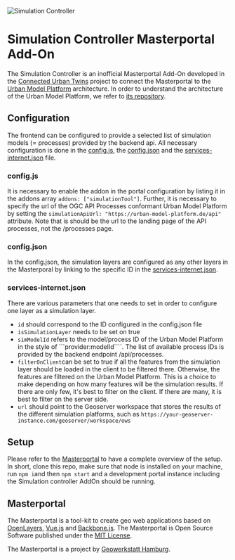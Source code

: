 
![Simulation Controller](https://github.com/citysciencelab/cut-masterportal-simulation-controller/assets/61881523/89f6e264-2c58-42a9-b386-4684aa4faf6e)

# Simulation Controller Masterportal Add-On 
The Simulation Controller is an inofficial Masterportal Add-On developed in the [Connected Urban Twins](https://www.connectedurbantwins.de/en/) project to connect the Masterportal to the [Urban Model Platform](https://github.com/citysciencelab/urban-model-platform) architecture. In order to understand the architecture of the Urban Model Platform, we refer to [its repository](https://github.com/citysciencelab/urban-model-platform).

## Configuration
The frontend can be configured to provide a selected list of simulation models (= processes) provided by the backend api. All necessary configuration is done in the [config.js](/portal/simulation/config.js), the [config.json](/portal/simulation/config.json) and the [services-internet.json](/portal/simulation/resources/services-internet.json) file.

### config.js
It is necessary to enable the addon in the portal configuration by listing it in the addons array ```addons: ["simulationTool"]```. Further, it is necessary to specify the url of the OGC API Processes conformant Urban Model Platform by setting the ```simulationApiUrl: "https://urban-model-platform.de/api" ``` attribute. Note that is should be the url to the landing page of the API processes, not the /processes page.  


### config.json
In the config.json, the simulation layers are configured as any other layers in the Masterporal by linking to the specific ID in the [services-internet.json](/portal/simulation/resources/services-internet.json).

### services-internet.json
There are various parameters that one needs to set in order to configure one layer as a simulation layer.
- ```id``` should correspond to the ID configured in the config.json file
- ```isSimulationLayer``` needs to be set on true
- ```simModelId``` refers to the model/process ID of the Urban Model Platform in the style of ```provider:modelId````. The list of available process IDs is provided by the backend endpoint <base url>/api/processes.
- ```filterOnClient```can be set to true if all the features from the simulation layer should be loaded in the client to be filtered there. Otherwise, the features are filtered on the Urban Model Platform. This is a choice to make depending on how many features will be the simulation results. If there are only few, it's best to filter on the client. If there are many, it is best to filter on the server side. 
- ```url``` should point to the Geoserver workspace that stores the results of the different simulation platforms, such as ```https://your-geoserver-instance.com/geoserver/workspace/ows```

## Setup
Please refer to the [Masterportal](#masterportal) to have a complete overview of the setup. In short, clone this repo, make sure that node is installed on your machine, run ```npm i```and then ```npm start``` and a development portal instance including the Simulation controller AddOn should be running. 

## Masterportal
The Masterportal is a tool-kit to create geo web applications based on [OpenLayers](https://openlayers.org), [Vue.js](https://vuejs.org/) and [Backbone.js](https://backbonejs.org). The Masterportal is Open Source Software published under the [MIT License](https://bitbucket.org/geowerkstatt-hamburg/masterportal/src/dev/License.txt).

The Masterportal is a project by [Geowerkstatt Hamburg](https://www.hamburg.de/geowerkstatt/).
